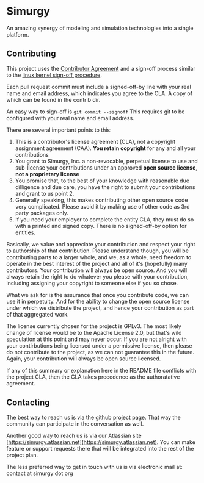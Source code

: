 
**Simurgy**
============

An amazing synergy of modeling and simulation technologies into a single platform.

## Contributing
This project uses the [Contributor Agreement](http://contributoragreements.org/) and a sign-off process similar to the [linux kernel sign-off procedure](https://www.kernel.org/doc/Documentation/SubmittingPatches).

Each pull request commit must include a signed-off-by line with your real name and email address, which indicates you agree to the CLA. A copy of which can be found in the contrib dir.

An easy way to sign-off is `git commit --signoff`  This requires git to be configured with your real name and email address.

There are several important points to this:

1. This is a contributor's license agreement (CLA), not a copyright assignment agreement (CAA). **You retain copyright** for any and all your contributions
2. You grant to Simurgy, Inc. a non-revocable, perpetual license to use and sub-license your contributions under an approved **open source license**, **not a proprietary license**
3. You promise that, to the best of your knowledge with reasonable due dilligence and due care, you have the right to submit your contributions and grant to us point 2.
4. Generally speaking, this makes contributing other open source code very complicated. Please avoid it by making use of other code as 3rd party packages only.
5. If you need your employer to complete the entity CLA, they must do so with a printed and signed copy. There is no signed-off-by option for entities.

Basically, we value and appreciate your contribution and respect your right to authorship of that contribution. Please understand though, you will be contributing parts to a larger whole, and we, as a whole, need freedom to operate in the best interest of the project and all of it's (hopefully) many contributors. Your contribution will always be open source. And you will always retain the right to do whatever you please with your contribution, including assigning your copyright to someone else if you so chose.

What we ask for is the assurance that once you contribute code, we can use it in perpetuity. And for the ability to change the open source license under which we distribute the project, and hence your contribution as part of that aggregated work.

The license currently chosen for the project is GPLv3. The most likely change of license would be to the Apache License 2.0, but that's wild speculation at this point and may never occur. If you are not alright with your contirbutions being licensed under a permissive license, then please do not contribute to the project, as we can not guarantee this in the future. Again, your contribution will always be open source licensed.

If any of this summary or explanation here in the README file conflicts with the project CLA, then the CLA takes precedence as the authoratative agreement.

## Contacting
The best way to reach us is via the github project page. That way the community can participate in the conversation as well.

Another good way to reach us is via our Atlassian site [https://simurgy.atlassian.net](https://simurgy.atlassian.net). You can make feature or support requests there that will be integrated into the rest of the project plan.

The less preferred way to get in touch with us is via electronic mail at: contact at simurgy dot org